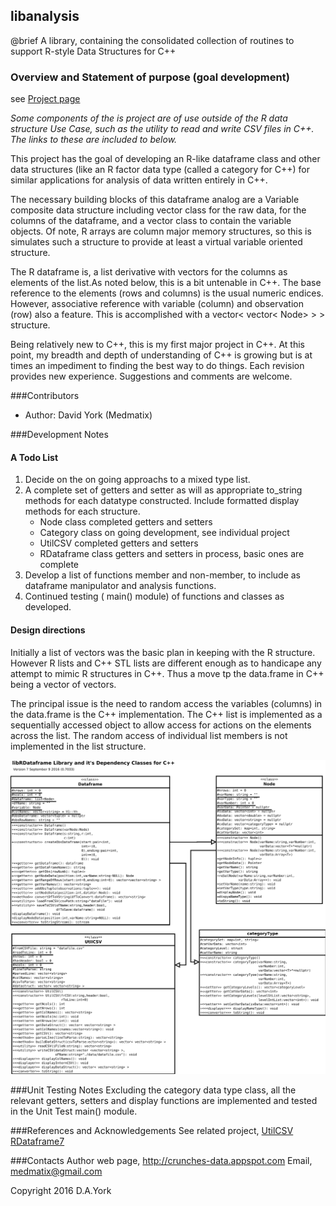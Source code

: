 ## libanalysis
@brief A library, containing the consolidated collection of routines to support R-style Data Structures for C++


### Overview and Statement of purpose (goal development)
see [Project page](https://medmatix.github.io/libanalysis/)
  
*Some components of the is project are of use outside of the R data structure Use Case, such as the utility to read and write CSV files in C++. The links to these are included to below.*

This project has the goal of developing an R-like dataframe class and other data structures (like an R factor data type (called a category for C++) for similar applications for analysis of data written entirely in C++. 

The necessary building blocks of this dataframe analog are a Variable composite data structure including vector class for the raw data, for the columns of the dataframe, and a vector class to contain the variable objects. Of note, R arrays are column major memory structures, so this is simulates such a structure to provide at least a virtual variable oriented structure.

The R dataframe is, a list derivative with vectors for the columns as elements of the list.As noted below, this is a bit untenable in C++. The base reference to the  elements (rows and columns) is the usual numeric endices. However, associative reference with variable (column) and observation (row) also a feature. This is accomplished with a vector< vector< Node> > > structure.

Being relatively new to C++, this is my first major project in C++. At this point, my breadth and depth of understanding of C++ is growing but is at times an impediment to finding the best way to do things. Each revision provides new experience. Suggestions and comments are welcome.

###Contributors
  - Author: David York (Medmatix)

###Development Notes
#### A Todo List
1. Decide on the on going approachs to a mixed type list.
2. A complete set of getters and setter as will as appropriate to_string methods for each datatype constructed. Include formatted display methods for each structure.
    - Node class completed getters and setters
    - Category class on going development, see individual project
    - UtilCSV completed getters and setters
    - RDataframe class getters and setters in process, basic ones are complete
3. Develop a list of functions member and non-member, to include as dataframe manipulator and analysis  functions.
4. Continued testing ( main() module) of functions and classes as developed.

#### Design directions
Initially a list of vectors was the basic plan in keeping with the R structure. However R lists and C++ STL lists are different enough as to handicape any attempt to mimic R structures in C++. Thus a move tp the data.frame in C++ being a vector of vectors. 

The principal issue is the need to random access the variables (columns) in the data.frame is the C++ implementation. The C++ list is implemented as a sequentially accessed object to allow access for actions on the elements across the list. The random access of individual list members is not implemented in the list structure.

![Class Diagram](Dataframe_Class.svg)

###Unit Testing Notes
Excluding the category data type class, all the relevant getters, setters and display functions are implemented and tested in the Unit Test main() module.


###References and Acknowledgements
See related project, [UtilCSV](http://medmatix.github.io/UtilCSV)
                     [RDataframe7](http://medmatix.github.io/RDataframe)

###Contacts
Author web page, http://crunches-data.appspot.com
Email, medmatix@gmail.com

Copyright 2016 D.A.York
